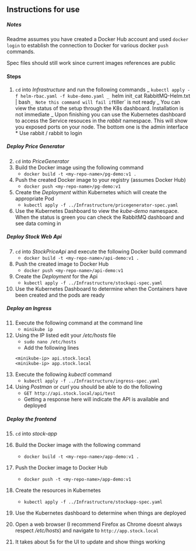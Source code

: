 ## Instructions for use

##### Notes

Readme assumes you have created a Docker Hub account and used `docker login` to establish the
connection to Docker for various docker `push` commands.

Spec files should still work since current images references are public

#### Steps

1. `cd` into _Infrastructure_ and run the following commands
   _ `kubectl apply -f helm-rbac.yaml -f kube-demo.yaml
   _ `helm init`
   _ `cat RabbitMQ-Helm.txt | bash`
   _ Note this command will fail if `tiller` is not ready
   _ You can view the status of the setup through the K8s dashboard. Installation is not immediate
   _ Upon finishing you can use the Kubernetes dashboard to access the Service resouces in the _rabbit_ namespace. This will show you exposed ports on your node. The bottom one is the admin interface \* Use rabbit / rabbit to login

##### Deploy Price Generator

2. `cd` into _PriceGenerator_
3. Build the Docker image using the following command
   - `docker build -t <my-repo-name>/pg-demo:v1 .`
4. Push the created Docker image to your registry (assumes Docker Hub)
   - `docker push <my-repo-name>/pg-demo:v1`
5. Create the _Deployment_ within Kubernetes which will create the appropriate Pod
   - `kubectl apply -f ../Infrastructure/pricegenerator-spec.yaml`
6. Use the Kubernetes Dashboard to view the _kube-demo_ namespace. When the status is green you can check the RabbitMQ dashboard and see data coming in

##### Deploy Stock Web Api

7. `cd` into _StockPriceApi_ and execute the following Docker build command
   - `docker build -t <my-repo-name>/api-demo:v1 .`
8. Push the created image to Docker Hub
   - `docker push <my-repo-name>/api-demo:v1`
9. Create the _Deployment_ for the Api
   - `kubectl apply -f ../Infrastructure/stockapi-spec.yaml`
10. Use the Kubernetes Dashboard to determine when the Containers have been created and the pods are ready

##### Deploy an Ingress

11. Execute the following command at the command line
    - `minikube ip`
12. Using the IP listed edit your _/etc/hosts_ file
    - `sudo nano /etc/hosts`
    - Add the following lines
    ```
    <minikube-ip> api.stock.local
    <minikube-ip> app.stock.local
    ```
13. Execute the following _kubectl_ command
    - `kubectl apply -f ../Infrastructure/ingress-spec.yaml`
14. Using _Postman_ or _curl_ you should be able to do the following
    - `GET http://api.stock.local/api/test`
    - Getting a response here will indicate the API is available and deployed

##### Deploy the frontend

15. `cd` into _stock-app_
16. Build the Docker image with the following command
    - `docker build -t <my-repo-name>/app-demo:v1 .`
17. Push the Docker image to Docker Hub
    - `docker push -t <my-repo-name>/app-demo:v1`
18. Create the resources in Kubernetes
    - `kubectl apply -f ../Infrastructure/stockapp-spec.yaml`
19. Use the Kubernetes dashboard to determine when things are deployed
20. Open a web browser (I recommend Firefox as Chrome doesnt always respect _/etc/hosts_) and navigate to `http://app.stock.local`

21. It takes about 5s for the UI to update and show things working
